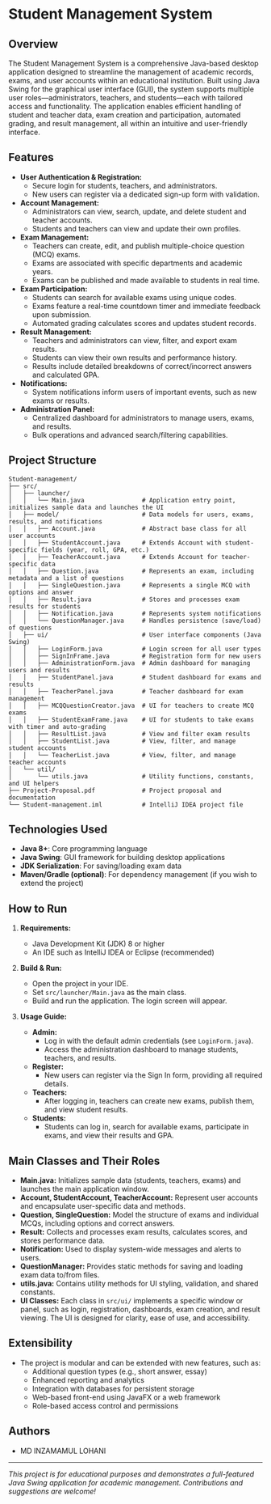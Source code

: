 # Student Management System

## Overview
The Student Management System is a comprehensive Java-based desktop application designed to streamline the management of academic records, exams, and user accounts within an educational institution. Built using Java Swing for the graphical user interface (GUI), the system supports multiple user roles—administrators, teachers, and students—each with tailored access and functionality. The application enables efficient handling of student and teacher data, exam creation and participation, automated grading, and result management, all within an intuitive and user-friendly interface.

## Features
- **User Authentication & Registration:**
  - Secure login for students, teachers, and administrators.
  - New users can register via a dedicated sign-up form with validation.
- **Account Management:**
  - Administrators can view, search, update, and delete student and teacher accounts.
  - Students and teachers can view and update their own profiles.
- **Exam Management:**
  - Teachers can create, edit, and publish multiple-choice question (MCQ) exams.
  - Exams are associated with specific departments and academic years.
  - Exams can be published and made available to students in real time.
- **Exam Participation:**
  - Students can search for available exams using unique codes.
  - Exams feature a real-time countdown timer and immediate feedback upon submission.
  - Automated grading calculates scores and updates student records.
- **Result Management:**
  - Teachers and administrators can view, filter, and export exam results.
  - Students can view their own results and performance history.
  - Results include detailed breakdowns of correct/incorrect answers and calculated GPA.
- **Notifications:**
  - System notifications inform users of important events, such as new exams or results.
- **Administration Panel:**
  - Centralized dashboard for administrators to manage users, exams, and results.
  - Bulk operations and advanced search/filtering capabilities.

## Project Structure
```
Student-management/
├── src/
│   ├── launcher/
│   │   └── Main.java                # Application entry point, initializes sample data and launches the UI
│   ├── model/                       # Data models for users, exams, results, and notifications
│   │   ├── Account.java             # Abstract base class for all user accounts
│   │   ├── StudentAccount.java      # Extends Account with student-specific fields (year, roll, GPA, etc.)
│   │   ├── TeacherAccount.java      # Extends Account for teacher-specific data
│   │   ├── Question.java            # Represents an exam, including metadata and a list of questions
│   │   ├── SingleQuestion.java      # Represents a single MCQ with options and answer
│   │   ├── Result.java              # Stores and processes exam results for students
│   │   ├── Notification.java        # Represents system notifications
│   │   └── QuestionManager.java     # Handles persistence (save/load) of questions
│   ├── ui/                          # User interface components (Java Swing)
│   │   ├── LoginForm.java           # Login screen for all user types
│   │   ├── SignInFrame.java         # Registration form for new users
│   │   ├── AdministrationForm.java  # Admin dashboard for managing users and results
│   │   ├── StudentPanel.java        # Student dashboard for exams and results
│   │   ├── TeacherPanel.java        # Teacher dashboard for exam management
│   │   ├── MCQQuestionCreator.java  # UI for teachers to create MCQ exams
│   │   ├── StudentExamFrame.java    # UI for students to take exams with timer and auto-grading
│   │   ├── ResultList.java          # View and filter exam results
│   │   ├── StudentList.java         # View, filter, and manage student accounts
│   │   └── TeacherList.java         # View, filter, and manage teacher accounts
│   └── util/
│       └── utils.java               # Utility functions, constants, and UI helpers
├── Project-Proposal.pdf             # Project proposal and documentation
└── Student-management.iml           # IntelliJ IDEA project file
```

## Technologies Used
- **Java 8+**: Core programming language
- **Java Swing**: GUI framework for building desktop applications
- **JDK Serialization**: For saving/loading exam data
- **Maven/Gradle (optional)**: For dependency management (if you wish to extend the project)

## How to Run
1. **Requirements:**
   - Java Development Kit (JDK) 8 or higher
   - An IDE such as IntelliJ IDEA or Eclipse (recommended)

2. **Build & Run:**
   - Open the project in your IDE.
   - Set `src/launcher/Main.java` as the main class.
   - Build and run the application. The login screen will appear.

3. **Usage Guide:**
   - **Admin:**
     - Log in with the default admin credentials (see `LoginForm.java`).
     - Access the administration dashboard to manage students, teachers, and results.
   - **Register:**
     - New users can register via the Sign In form, providing all required details.
   - **Teachers:**
     - After logging in, teachers can create new exams, publish them, and view student results.
   - **Students:**
     - Students can log in, search for available exams, participate in exams, and view their results and GPA.

## Main Classes and Their Roles
- **Main.java:** Initializes sample data (students, teachers, exams) and launches the main application window.
- **Account, StudentAccount, TeacherAccount:** Represent user accounts and encapsulate user-specific data and methods.
- **Question, SingleQuestion:** Model the structure of exams and individual MCQs, including options and correct answers.
- **Result:** Collects and processes exam results, calculates scores, and stores performance data.
- **Notification:** Used to display system-wide messages and alerts to users.
- **QuestionManager:** Provides static methods for saving and loading exam data to/from files.
- **utils.java:** Contains utility methods for UI styling, validation, and shared constants.
- **UI Classes:** Each class in `src/ui/` implements a specific window or panel, such as login, registration, dashboards, exam creation, and result viewing. The UI is designed for clarity, ease of use, and accessibility.

## Extensibility
- The project is modular and can be extended with new features, such as:
  - Additional question types (e.g., short answer, essay)
  - Enhanced reporting and analytics
  - Integration with databases for persistent storage
  - Web-based front-end using JavaFX or a web framework
  - Role-based access control and permissions

## Authors
- MD INZAMAMUL LOHANI

---
*This project is for educational purposes and demonstrates a full-featured Java Swing application for academic management. Contributions and suggestions are welcome!* 